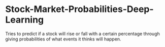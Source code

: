 # Stock-Market-Probabilities-Deep-Learning
Tries to predict if a stock will rise or fall with a certain percentage through giving probabilities of what events it thinks will happen.
